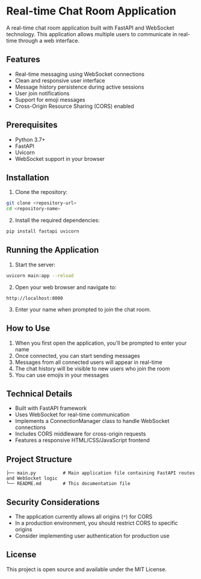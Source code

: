 # Real-time Chat Room Application

A real-time chat room application built with FastAPI and WebSocket technology. This application allows multiple users to communicate in real-time through a web interface.

## Features

- Real-time messaging using WebSocket connections
- Clean and responsive user interface
- Message history persistence during active sessions
- User join notifications
- Support for emoji messages
- Cross-Origin Resource Sharing (CORS) enabled

## Prerequisites

- Python 3.7+
- FastAPI
- Uvicorn
- WebSocket support in your browser

## Installation

1. Clone the repository:
```bash
git clone <repository-url>
cd <repository-name>
```

2. Install the required dependencies:
```bash
pip install fastapi uvicorn
```

## Running the Application

1. Start the server:
```bash
uvicorn main:app --reload
```

2. Open your web browser and navigate to:
```
http://localhost:8000
```

3. Enter your name when prompted to join the chat room.

## How to Use

1. When you first open the application, you'll be prompted to enter your name
2. Once connected, you can start sending messages
3. Messages from all connected users will appear in real-time
4. The chat history will be visible to new users who join the room
5. You can use emojis in your messages

## Technical Details

- Built with FastAPI framework
- Uses WebSocket for real-time communication
- Implements a ConnectionManager class to handle WebSocket connections
- Includes CORS middleware for cross-origin requests
- Features a responsive HTML/CSS/JavaScript frontend

## Project Structure

```
├── main.py          # Main application file containing FastAPI routes and WebSocket logic
└── README.md        # This documentation file
```

## Security Considerations

- The application currently allows all origins (`*`) for CORS
- In a production environment, you should restrict CORS to specific origins
- Consider implementing user authentication for production use

## License

This project is open source and available under the MIT License. 
